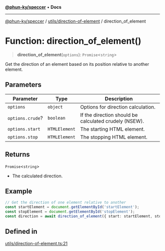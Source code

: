 [**@phun-ky/speccer**](../../../README.md) • **Docs**

***

[@phun-ky/speccer](../../../README.md) / [utils/direction-of-element](../README.md) / direction\_of\_element

# Function: direction\_of\_element()

> **direction\_of\_element**(`options`): `Promise`\<`string`\>

Get the direction of an element based on its position relative to another element.

## Parameters

| Parameter | Type | Description |
| ------ | ------ | ------ |
| `options` | `object` | Options for direction calculation. |
| `options.crude`? | `boolean` | If the direction should be calculated crudely (NSEW). |
| `options.start` | `HTMLElement` | The starting HTML element. |
| `options.stop` | `HTMLElement` | The stopping HTML element. |

## Returns

`Promise`\<`string`\>

- The calculated direction.

## Example

```ts
// Get the direction of one element relative to another
const startElement = document.getElementById('startElement');
const stopElement = document.getElementById('stopElement');
const direction = await direction_of_element({ start: startElement, stop: stopElement });
```

## Defined in

[utils/direction-of-element.ts:21](https://github.com/phun-ky/speccer/blob/main/src/utils/direction-of-element.ts#L21)
